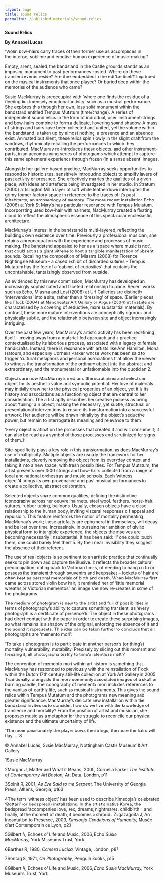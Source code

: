 ```yaml
---
layout: page
title: sound relics
permalink: /published-materials/sound-relics
---
```


**Sound Relics**

**By Annabel Lucas**

‘Violin bow-hairs carry traces of their former use as accomplices in the intense, sublime and emotive human experience of music-making’1

Empty, silent, sealed, the bandstand in the Castle grounds stands as an imposing monument to past performances hosted. Where do these transient events reside? Are they embedded in the edifice itself? Imprinted on the musical instruments that once played? Or buried deep within the memories of the audience who came?

Susie MacMurray is preoccupied with ‘where one finds the residue of a fleeting but intensely emotional activity’ such as a musical performance. She explores this through her own, less solid monument within the bandstand entitled Tempus Mutatum (time/change). A series of independent sound relics in the form of individual, used instrument strings and bow-hairs combine to form a delicate, hovering sound shadow. A mass of strings and hairs have been collected and united, yet the volume within the bandstand is taken up by almost nothing, a presence and an absence exist. Animated but silent, these relics spin slowly in the slight draft from the windows, rhythmically recalling the performances to which they contributed. MacMurray re-introduces these objects, and other instrument-parts, in an accompanying series of photograms which attempt to capture this same ephemeral experience through frozen (in a sense absent) images.

Alongside her gallery-based practice, MacMurray seeks opportunities to respond to historic sites, sensitively introducing objects to amplify layers of past activity or presence. She effectively marries the qualities of a given place, with ideas and artefacts being investigated in her studio. In Stratum (2000) at Islington Mill a layer of soft white featherdown interrupted the grimy former factory-space in reference to the traces of it’s past inhabitants; an archaeology of memory. The more recent installation Echo (2006) at York St Mary’s has particular resonance with Tempus Mutatum. Incorporating used bow-hair with hairnets, MacMurray created a floating cloud to reflect the atmospheric essence of this spectacular ecclesiastic architecture.

MacMurray’s interest in the bandstand is multi-layered, reflecting the building’s own existence over time. Previously a professional musician, she retains a preoccupation with the experience and processes of music-making. The bandstand appealed to her as a ‘space where music is not’, that could act as a giant vitrene to host a tangible manifestation of absent sounds. Recalling the composition of Miasma (2008) for Florence Nightingale Museum – a cased exhibit of discarded sutures – Tempus Mutatum has the feel of a ‘cabinet of curiosities’ that contains the uncontainable, tantalizingly observed from outside.

As evidenced by this new commission, MacMurray has developed an increasingly sophisticated and faceted relationship to place. Recent works such as Echo, Miasma and Lost (2008) at UH Galleries are distinctly ‘interventions’ into a site, rather than a ‘dressing’ of space. (Earlier pieces like Flock (2004) at Manchester Art Gallery or Argus (2004) at firstsite are characterised by a covering of seductive, more substantial materials). By contrast, these more mature interventions are conceptually rigorous and physically subtle, and the relationship between site and object increasingly intriguing.

Over the past few years, MacMurray’s artistic activity has been redefining itself – moving away from a material-led approach and a practice contextualised by its laborious process, associated with a legacy of female handicrafts. Instead, there is resonance with artists like Ann Hamilton, Mona Hatoum, and especially Cornelia Parker whose work has been said to trigger ‘cultural metaphors and personal associations that allow the viewer to witness the transformation of the ordinary object into the abstract and extraordinary, and the monumental or unfathomable into the quotidian’2.

Objects are now MacMurray’s medium. She scrutinises and selects an object for its aesthetic value and symbolic potential. Her love of materials may initially draw her to the physical properties of an object, yet it is its history and associations as a functioning object that are central to her consideration. The artist aptly describes her creative process as being about ‘tuning’ a n object; making the necessary, yet subtle, structural or presentational interventions to ensure its transformation into a successful artwork. Her audience will be drawn initially by the object’s seductive power, but remain to interrogate its meaning and relevance to them:

‘Every object is afloat on the processes that created it and will consume it; it can also be read as a symbol of those processes and scrutinized for signs of them.3‘

Site-specificity plays a key role in this transformation, as does MacMurray’s use of multiplicity. Multiple objects are usually the framework for her installations, cleverly removing the object from its everyday context and taking it into a new space, with fresh possibilities. For Tempus Mutatum, the artist presents over 1500 strings and bow-hairs collected from a range of local and national orchestras and music schools. Each ‘witness object’4 brings its own provenance and past musical performances to create a collective, abstract celebration.

Selected objects share common qualities, defining the distinctive iconography across her oeuvre: hairnets, steel wool, feathers, horse-hair, sutures, rubber tubing, balloons. Usually, chosen objects have a close relationship to the human body, inviting visceral responses o f appeal and repulsio n. This feature reinforces the notion of mortality permeating MacMurray’s work; these artefacts are ephemeral in themselves, will decay and be lost over time. Increasingly, in pursuing her ambition of giving physical form to intangible experience, the objects the mselves are becoming necessarily i nsubstantial. It has been said: ‘If one could touch them, one could barely feel them’5. By their near invisibility they suggest the absence of their referent.

The use of real objects is so pertinent to an artistic practice that continually seeks to pin down and capture the illusive. It reflects the broader cultural preoccupation, dating back to Victorian times, of needing to hang on to or possess the transient through souvenirs and keepsakes – lockets of hair are often kept as personal memorials of birth and death. When MacMurray first came across stored violin bow hair, it reminded her of ‘little memorial wreaths or Victorian mementos’; an image she now re-creates in some of the photograms.

The medium of photogram is new to the artist and full of possibilities in terms of photography’s ability to capture something transient, as ‘every photograph is a certificate of presence’6. The object in these photograms had direct contact with the paper in order to create these surprising images, so what remains is a shadow of the original, enforcing the absence of it and the sound it represents. This idea can be taken further to conclude that all photographs are ‘memento mori’:

‘To take a photograph is to participate in another person’s (or thing’s) mortality, vulnerability, mutability. Precisely by slicing out this moment and freezing it, all photographs testify to time’s relentless melt’7

The convention of memento mori within art history is something that MacMurray has responded to previously with the reinstallation of Flock within the Dutch 17th century still-life collection at York Art Gallery in 2005. Traditionally, alongside the more commonly associated images of a skull or burning candle, the iconography of memento mori includes references to the vanitas of earthly life, such as musical instruments. This gives the sound relics within Tempus Mutatum and the photograms new meaning and greater significance. MacMurray’s delicate new installation within the bandstand invites us to consider: how do we live with the knowledge of transience and mortality? From the position of artist and musician, she proposes music as a metaphor for the struggle to reconcile our physical existence and the ultimate uncertainty of life.

‘The more passionately the player bows the strings, the more the hairs will flay…..’8

© Annabel Lucas, Susie MacMurray, Nottingham Castle Museum &amp; Art Gallery

1Susie MacMurray

2Morgan J, Matter and What it Means, 2000, Cornelia Parker<em> The Institute of Contemporary Art Boston,</em> Art Data, London, p11

3Solnit R, 2001, <em>As Eve Said to the Serpent,</em> The University of Georgia Press, Athens, Georgia, p163

4The term ‘witness object’ has been used to describe Kimsooja’s celebrated ‘Bottari’ (or bedspread) installations. In the artist’s native Korea, the bedspread ‘accompanies love, sex, dreams, nightmares, childbirth… and finally, at the moment of death, it becomes a shroud’. Zugazagoita J, An Incantation to Presence, 2003, <em>Kimsooja Conditions of Humani</em><em>ty,</em> Musée d’art Contemporain de Lyon, p23

5Gilbert A, Echoes of Life and Music, 2006, Echo <em>Susie MacMurray,</em> York Museums Trust, York

6Barthes R, 1980, <em>Camera Lucida,</em> Vintage, London, p87

7Sontag S, 1971,<em> On Photography,</em> Penguin Books, p15

8Gilbert A, Echoes of Life and Music, 2006, <em>Echo Susie MacMurray,</em> York Museums Trust, York
